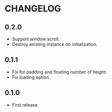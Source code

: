 # CHANGELOG

## 0.2.0

* Support window scroll.
* Destroy existing instance on initialization.

## 0.1.1

* Fix for padding and floating number of height.
* Fix loading option.

## 0.1.0

* First release.
